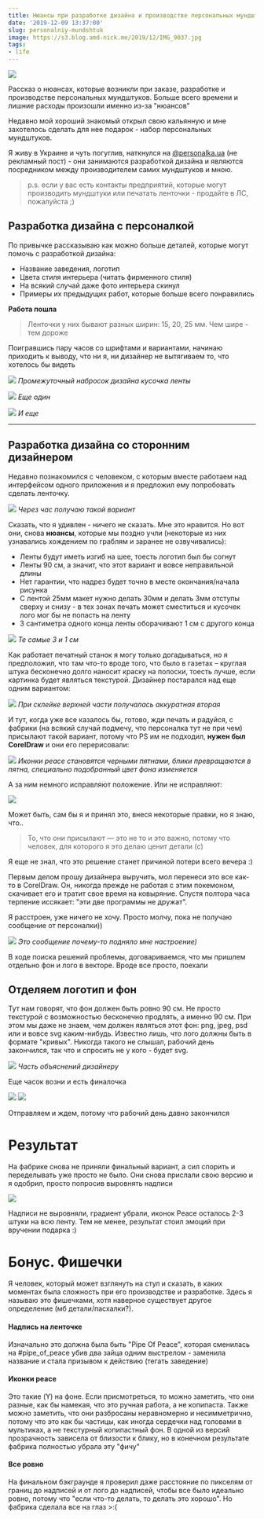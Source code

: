 ```yaml
---
title: Нюансы при разработке дизайна и производстве персональных мундштуков
date: '2019-12-09 13:37:00'
slug: personalniy-mundshtuk
image: https://s3.blog.amd-nick.me/2019/12/IMG_9037.jpg
tags:
- life
---
```


![](https://s3.blog.amd-nick.me/2019/12/IMG_9037.jpg)

Рассказ о нюансах, которые возникли при заказе, разработке и производстве персональных мундштуков. Больше всего времени и лишние расходы произошли именно из-за "нюансов"

Недавно мой хороший знакомый открыл свою кальянную и мне захотелось сделать для нее подарок - набор персональных мундштуков.

<!--truncate-->

Я живу в Украине и чуть погуглив, наткнулся на [@personalka.ua](https://instagram.com/personalka.ua) (не рекламный пост) - они занимаются разработкой дизайна и являются посредником между производителем самих мундштуков и мною.

> p.s. если у вас есть контакты предприятий, которые могут производить мундштуки или печатать ленточки - продайте в ЛС, пожалуйста ;)

## Разработка дизайна с персоналкой

По привычке рассказываю как можно больше деталей, которые могут помочь с разработкой дизайна:

- Название заведения, логотип
- Цвета стиля интерьера (читать фирменного стиля)
- На всякий случай даже фото интерьера скинул
- Примеры их предыдущих работ, которые больше всего понравились

**Работа пошла**

> Ленточки у них бывают разных ширин: 15, 20, 25 мм. Чем шире - тем дороже

Поигравшись пару часов со шрифтами и вариантами, начинаю приходить к выводу, что ни я, ни дизайнер не вытягиваем то, что хотелось бы видеть

![](https://s3.blog.amd-nick.me/2019/11/image.png)
*Промежуточный набросок дизайна кусочка ленты*

![](https://s3.blog.amd-nick.me/2019/11/image-1.png)
*Еще один*

![](https://s3.blog.amd-nick.me/2019/11/image-2.png)
*И еще*

* * *

## Разработка дизайна со сторонним дизайнером

Недавно познакомился с человеком, с которым вместе работаем над интерфейсом одного приложения и я предложил ему попробовать сделать ленточку.

![](https://s3.blog.amd-nick.me/2019/11/image-3.png)
*Через час получаю такой вариант*

Сказать, что я удивлен - ничего не сказать. Мне это нравится. Но вот они, снова **нюансы**, которые мы поздно учли (некоторые из них узнавались хождением по граблям и заранее не озвучивались):

- Ленты будут иметь изгиб на шее, тоесть логотип был бы согнут
- Ленты 90 см, а значит, что этот вариант и вовсе неправильной длины
- Нет гарантии, что надрез будет точно в месте окончания/начала рисунка
- С лентой 25мм макет нужно делать 30мм и делать 3мм отступы сверху и снизу - в тех зонах печать может сместиться и кусочек лого мог бы не попасть на ленту
- 3 сантиметра одного конца ленты оборачивают 1 см с другого конца

![](https://s3.blog.amd-nick.me/2019/11/image-4.png)
*Те самые 3 и 1 см*

Как работает печатный станок я могу только догадываться, но я предположил, что там что-то вроде того, что было в газетах – круглая штука бесконечно долго наносит краску на полоски, тоесть лучше, если картинка будет являться текстурой. Дизайнер постарался над еще одним вариантом:

![](https://s3.blog.amd-nick.me/2019/11/image-5.png)
*При склейке верхней части получалась аккуратная вторая*

И тут, когда уже все казалось бы, готово, жди печать и радуйся, с фабрики (на всякий случай подмечу, что персоналка тут не при чем) присылают такой вариант, потому что PS им не подходил, **нужен был CorelDraw** и они его перерисовали:

![](https://s3.blog.amd-nick.me/2019/11/image-6.png)
*Иконки peace становятся черными пятнами, блики превращаются в пятна, специально подобранный цвет фона изменяется*

А за ним немного исправляют положение. Или не исправляют:

![](https://s3.blog.amd-nick.me/2019/11/image-7.png)

Может быть, сам бы я и принял это, внеся некоторые правки, но я знаю, что..

> То, что они присылают — это не то и это важно, потому что человек, для которого я это делаю ценит детали (c)

Я еще не знал, что это решение станет причиной потери всего вечера :)

Первым делом прошу дизайнера выручить, мол перенеси это все как-то в CorelDraw. Он, никогда прежде не работая с этим покемоном, скачивает его и тратит свое время на ковыряние. Спустя полтора часа терпение иссякает: "эти две программы не дружат".

Я расстроен, уже ничего не хочу. Просто молчу, пока не получаю сообщение от персоналки))

![](https://s3.blog.amd-nick.me/2019/11/image-8.png)
*Это сообщение почему-то подняло мне настроение)*

В ходе поиска решений проблемы, договариваемся, что мы пришлем отдельно фон и лого в векторе. Вроде все просто, поехали

## Отделяем логотип и фон

Тут нам говорят, что фон должен быть ровно 90 см. Не просто текстурой с возможностью бесконечно продлять, а именно 90 см. При этом мы даже не знаем, чем должен являться этот фон: png, jpeg, psd или и вовсе svg каким-нибудь. Известно лишь, что лого должны быть в формате "кривых". Никогда такого не слышал, рабочий день закончился, так что и спросить не у кого - будет svg.

![](https://s3.blog.amd-nick.me/2019/11/image-9.png)
*Часть объяснений дизайнеру*

Еще часок возни и есть финалочка

![](https://s3.blog.amd-nick.me/2019/11/image-10.png)
![](https://s3.blog.amd-nick.me/2019/11/image-11.png)

Отправляем и ждем, потому что рабочий день давно закончился

# Результат

На фабрике снова не приняли финальный вариант, а сил спорить и переделывать уже просто не было. Они снова прислали свою версию и я одобрил, просто попросив выровнять надписи

![](https://s3.blog.amd-nick.me/2019/12/IMG_9044-1.jpg)

Надписи не выровняли, градиент убрали, иконок Peace осталось 2-3 штуки на всю ленту. Тем не менее, результат стоил эмоций при вручении подарка :)

# Бонус. Фишечки

Я человек, который может взглянуть на стул и сказать, в каких моментах была сложность при его производстве и разработке. Здесь я называю это фишечками, хотя наверное существует другое определение (мб детали/пасхалки?).

#### Надпись на ленточке

Изначально это должна была быть "Pipe Of Peace", которая сменилась на #pipe\_of\_peace убив два зайца одним выстрелом - заменила название и стала призывом к действию (тегать заведение)

#### Иконки peace

Это такие (Y) на фоне. Если присмотреться, то можно заметить, что они разные, как бы намекая, что это ручная работа, а не копипаста. Также можно заметить, что они разбросаны неравномерно и несимметрично, потому что это как бы частицы, как иногда сердечки над головами в мультиках, а не текстурный копипастный фон. В одной из версий прозрачность зависела от близости к блику, но в конечном результате фабрика полностью убрала эту "фичу"

#### Все ровно

На финальном бэкграунде я проверил даже расстояние по пикселям от границ до надписей и от лого до надписей, чтобы все было идеально ровно, потому что "если что-то делать, то делать это хорошо". Но фабрика сделала все на глаз \>:(

